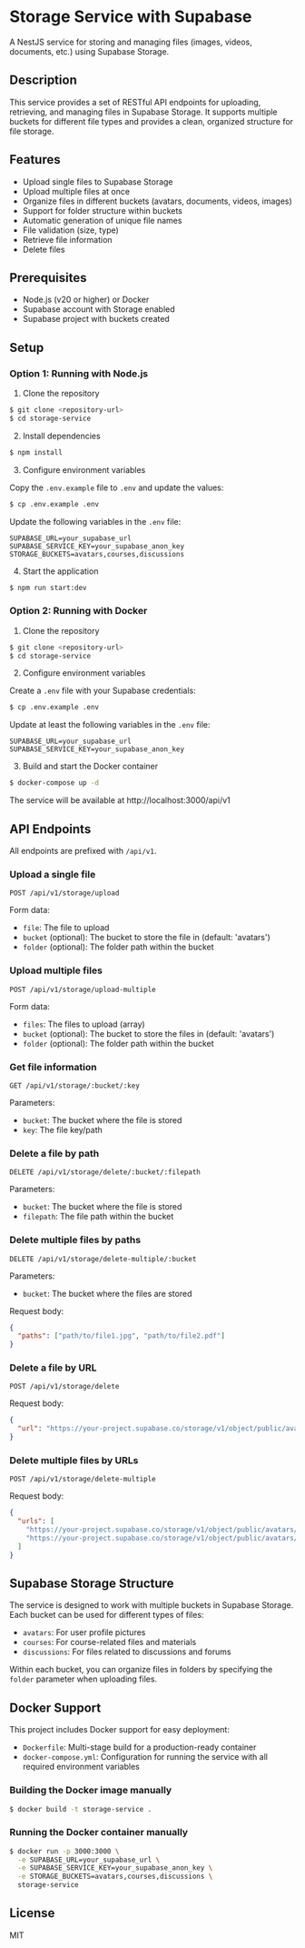 # Storage Service with Supabase

A NestJS service for storing and managing files (images, videos, documents, etc.) using Supabase Storage.

## Description

This service provides a set of RESTful API endpoints for uploading, retrieving, and managing files in Supabase Storage. It supports multiple buckets for different file types and provides a clean, organized structure for file storage.

## Features

- Upload single files to Supabase Storage
- Upload multiple files at once
- Organize files in different buckets (avatars, documents, videos, images)
- Support for folder structure within buckets
- Automatic generation of unique file names
- File validation (size, type)
- Retrieve file information
- Delete files

## Prerequisites

- Node.js (v20 or higher) or Docker
- Supabase account with Storage enabled
- Supabase project with buckets created

## Setup

### Option 1: Running with Node.js

1. Clone the repository

```bash
$ git clone <repository-url>
$ cd storage-service
```

2. Install dependencies

```bash
$ npm install
```

3. Configure environment variables

Copy the `.env.example` file to `.env` and update the values:

```bash
$ cp .env.example .env
```

Update the following variables in the `.env` file:

```
SUPABASE_URL=your_supabase_url
SUPABASE_SERVICE_KEY=your_supabase_anon_key
STORAGE_BUCKETS=avatars,courses,discussions
```

4. Start the application

```bash
$ npm run start:dev
```

### Option 2: Running with Docker

1. Clone the repository

```bash
$ git clone <repository-url>
$ cd storage-service
```

2. Configure environment variables

Create a `.env` file with your Supabase credentials:

```bash
$ cp .env.example .env
```

Update at least the following variables in the `.env` file:

```
SUPABASE_URL=your_supabase_url
SUPABASE_SERVICE_KEY=your_supabase_anon_key
```

3. Build and start the Docker container

```bash
$ docker-compose up -d
```

The service will be available at http://localhost:3000/api/v1

## API Endpoints

All endpoints are prefixed with `/api/v1`.

### Upload a single file

```
POST /api/v1/storage/upload
```

Form data:
- `file`: The file to upload
- `bucket` (optional): The bucket to store the file in (default: 'avatars')
- `folder` (optional): The folder path within the bucket

### Upload multiple files

```
POST /api/v1/storage/upload-multiple
```

Form data:
- `files`: The files to upload (array)
- `bucket` (optional): The bucket to store the files in (default: 'avatars')
- `folder` (optional): The folder path within the bucket

### Get file information

```
GET /api/v1/storage/:bucket/:key
```

Parameters:
- `bucket`: The bucket where the file is stored
- `key`: The file key/path

### Delete a file by path

```
DELETE /api/v1/storage/delete/:bucket/:filepath
```

Parameters:
- `bucket`: The bucket where the file is stored
- `filepath`: The file path within the bucket

### Delete multiple files by paths

```
DELETE /api/v1/storage/delete-multiple/:bucket
```

Parameters:
- `bucket`: The bucket where the files are stored

Request body:
```json
{
  "paths": ["path/to/file1.jpg", "path/to/file2.pdf"]
}
```

### Delete a file by URL

```
POST /api/v1/storage/delete
```

Request body:
```json
{
  "url": "https://your-project.supabase.co/storage/v1/object/public/avatars/user123/profile.jpg"
}
```

### Delete multiple files by URLs

```
POST /api/v1/storage/delete-multiple
```

Request body:
```json
{
  "urls": [
    "https://your-project.supabase.co/storage/v1/object/public/avatars/user123/profile1.jpg",
    "https://your-project.supabase.co/storage/v1/object/public/avatars/user123/profile2.jpg"
  ]
}
```

## Supabase Storage Structure

The service is designed to work with multiple buckets in Supabase Storage. Each bucket can be used for different types of files:

- `avatars`: For user profile pictures
- `courses`: For course-related files and materials
- `discussions`: For files related to discussions and forums

Within each bucket, you can organize files in folders by specifying the `folder` parameter when uploading files.

## Docker Support

This project includes Docker support for easy deployment:

- `Dockerfile`: Multi-stage build for a production-ready container
- `docker-compose.yml`: Configuration for running the service with all required environment variables

### Building the Docker image manually

```bash
$ docker build -t storage-service .
```

### Running the Docker container manually

```bash
$ docker run -p 3000:3000 \
  -e SUPABASE_URL=your_supabase_url \
  -e SUPABASE_SERVICE_KEY=your_supabase_anon_key \
  -e STORAGE_BUCKETS=avatars,courses,discussions \
  storage-service
```

## License

MIT
